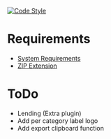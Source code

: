 [![Code Style](https://github.com/xXSchrandXx/de.xxschrandxx.assets/actions/workflows/codestyle.yml/badge.svg)](https://github.com/xXSchrandXx/de.xxschrandxx.assets/actions/workflows/codestyle.yml)

# Requirements
- [System Requirements](https://manual.woltlab.com/requirements/)
- [ZIP Extension](https://www.php.net/manual/en/book.zip.php)

# ToDo
- Lending (Extra plugin)
- Add per category label logo
- Add export clipboard function
